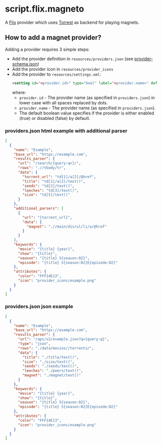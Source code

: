 # script.flix.magneto

A [Flix](https://github.com/i96751414/plugin.video.flix) provider which uses [Torrest](https://github.com/i96751414/plugin.video.torrest) as backend for playing magnets.

## How to add a magnet provider?

Adding a provider requires 3 simple steps:
- Add the provider definition in `resources/providers.json` (see [provider-schema.json](resources/providers-schema.json))
- Add the provider icon in `resources/provider_icons`
- Add the provider to `resources/settings.xml`:
  ```xml
  <setting id="<provider.id>" type="bool" label="<provider.name>" default="<true|false>"/>  
  ```
  where:
  - `provider.id` - The provider name (as specified in `providers.json`) in lower case with all spaces replaced by dots.
  - `provider.name` - The provider name (as specified in `providers.json`).
  - The default boolean value specifies if the provider is either enabled (true) or disabled (false) by default.

### providers.json html example with additional parser

```json
[
  {
    "name": "Example",
    "base_url": "https://example.com",
    "results_parser": {
      "url": "/search/{query:q+}/",
      "rows": ".//tbody/tr",
      "data": {
        "torrent_url": "td[1]/a[2]/@href",
        "title": "td[1]/a[2]/text()",
        "seeds": "td[2]/text()",
        "leeches": "td[3]/text()",
        "size": "td[5]/text()"
      }
    },
    "additional_parsers": [
      {
        "url": "{torrent_url}",
        "data": {
          "magnet": ".//main/div/ul/li/a/@href"
        }
      }
    ],
    "keywords": {
      "movie": "{title} {year}",
      "show": "{title}",
      "season": "{title} S{season:02}",
      "episode": "{title} S{season:02}E{episode:02}"
    },
    "attributes": {
      "color": "FFF14E13",
      "icon": "provider_icons/example.png"
    }
  }
]
```

### providers.json json example

```json
[
  {
    "name": "Example",
    "base_url": "https://example.com",
    "results_parser": {
      "url": "/api/v2/example.json?q={query:q}",
      "type": "json",
      "rows": "./data/movies//torrents/",
      "data": {
        "title": "./title/text()",
        "size": "./size/text()",
        "seeds": "./seeds/text()",
        "leeches": "./peers/text()",
        "magnet": "./magnet/text()"
      }
    },
    "keywords": {
      "movie": "{title} {year}",
      "show": "{title}",
      "season": "{title} S{season:02}",
      "episode": "{title} S{season:02}E{episode:02}"
    },
    "attributes": {
      "color": "FFF14E13",
      "icon": "provider_icons/example.png"
    }
  }
]
```